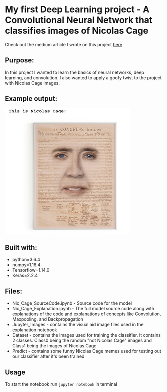 # My first Deep Learning project - A Convolutional Neural Network that classifies images of Nicolas Cage 
Check out the medium article I wrote on this project [here](https://towardsdatascience.com/my-first-contribution-to-data-science-a-convolutional-neural-network-that-recognizes-images-of-fdf9b01c6925?source=friends_link&sk=ab74dbc1a8f192509544920623197e9c)

## Purpose:
In this project I wanted to learn the basics of neural networks, deep learning, and convolution. I also wanted to apply a goofy twist to the project with Nicolas Cage images.  

## Example output:
<img src="Jupyter_Images/nic_output.png" width=400 height=400>


## Built with:
* python=3.6.4
* numpy=1.16.4
* Tensorflow=1.14.0
* Keras=2.2.4

## Files: 
* Nic_Cage_SourceCode.ipynb - Source code for the model 
* Nic_Cage_Explanation.ipynb - The full model source code along with explanations of the code and explanations of concepts like Convolution, Maxpooling, and Backpropagation
* Jupyter_Images - contains the visual aid image files used in the explanation notebook
* Dataset - contains the images used for training the classifier. It contains 2 classes. Class0 being the random "not Nicolas Cage" images and Class1 being the images of Nicolas Cage
* Predict - contains some funny Nicolas Cage memes used for testing out our classifier after it's been trained 

## Usage 
To start the notebook run ```jupyter notebook``` in terminal 
